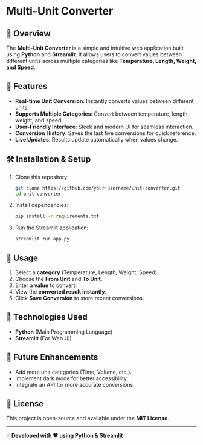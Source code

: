 # Multi-Unit Converter

## 🚀 Overview
The **Multi-Unit Converter** is a simple and intuitive web application built using **Python** and **Streamlit**. It allows users to convert values between different units across multiple categories like **Temperature, Length, Weight, and Speed**.

## 🎯 Features
- **Real-time Unit Conversion**: Instantly converts values between different units.
- **Supports Multiple Categories**: Convert between temperature, length, weight, and speed.
- **User-Friendly Interface**: Sleek and modern UI for seamless interaction.
- **Conversion History**: Saves the last five conversions for quick reference.
- **Live Updates**: Results update automatically when values change.

## 🛠 Installation & Setup
1. Clone this repository:
   ```bash
   git clone https://github.com/your-username/unit-converter.git
   cd unit-converter
   ```
2. Install dependencies:
   ```bash
   pip install -r requirements.txt
   ```
3. Run the Streamlit application:
   ```bash
   streamlit run app.py
   ```

## 📌 Usage
1. Select a **category** (Temperature, Length, Weight, Speed).
2. Choose the **From Unit** and **To Unit**.
3. Enter a **value** to convert.
4. View the **converted result instantly**.
5. Click **Save Conversion** to store recent conversions.

## 🔧 Technologies Used
- **Python** (Main Programming Language)
- **Streamlit** (For Web UI)

## 🎯 Future Enhancements
- Add more unit categories (Time, Volume, etc.).
- Implement dark mode for better accessibility.
- Integrate an API for more accurate conversions.

## 📜 License
This project is open-source and available under the **MIT License**.

---
💡 **Developed with ❤️ using Python & Streamlit**
